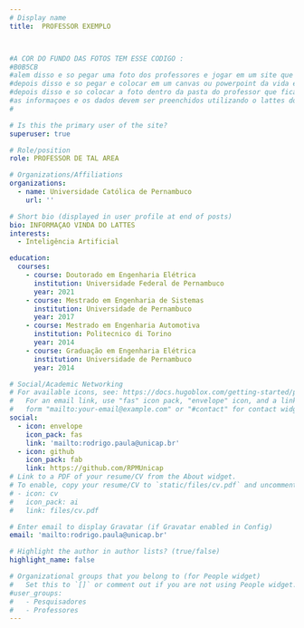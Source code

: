 ```yaml
---
# Display name
title:  PROFESSOR EXEMPLO



#A COR DO FUNDO DAS FOTOS TEM ESSE CODIGO : 
#B0B5CB
#alem disso e so pegar uma foto dos professores e jogar em um site que tira o fundo 
#depois disso e so pegar e colocar em um canvas ou powerpoint da vida e colocar um fundo e baixar a imagem
#depois disso e so colocar a foto dentro da pasta do professor que fica em authors
#as informaçoes e os dados devem ser preenchidos utilizando o lattes dos professores
#

# Is this the primary user of the site?
superuser: true

# Role/position
role: PROFESSOR DE TAL AREA

# Organizations/Affiliations
organizations:
  - name: Universidade Católica de Pernambuco
    url: ''

# Short bio (displayed in user profile at end of posts)
bio: INFORMAÇAO VINDA DO LATTES
interests:
  - Inteligência Artificial

education:
  courses:
    - course: Doutorado em Engenharia Elétrica
      institution: Universidade Federal de Pernambuco
      year: 2021
    - course: Mestrado em Engenharia de Sistemas
      institution: Universidade de Pernambuco
      year: 2017
    - course: Mestrado em Engenharia Automotiva
      institution: Politecnico di Torino
      year: 2014
    - course: Graduação em Engenharia Elétrica
      institution: Universidade de Pernambuco
      year: 2014

# Social/Academic Networking
# For available icons, see: https://docs.hugoblox.com/getting-started/page-builder/#icons
#   For an email link, use "fas" icon pack, "envelope" icon, and a link in the
#   form "mailto:your-email@example.com" or "#contact" for contact widget.
social:
  - icon: envelope
    icon_pack: fas
    link: 'mailto:rodrigo.paula@unicap.br'
  - icon: github
    icon_pack: fab
    link: https://github.com/RPMUnicap
# Link to a PDF of your resume/CV from the About widget.
# To enable, copy your resume/CV to `static/files/cv.pdf` and uncomment the lines below.
# - icon: cv
#   icon_pack: ai
#   link: files/cv.pdf

# Enter email to display Gravatar (if Gravatar enabled in Config)
email: 'mailto:rodrigo.paula@unicap.br'

# Highlight the author in author lists? (true/false)
highlight_name: false

# Organizational groups that you belong to (for People widget)
#   Set this to `[]` or comment out if you are not using People widget.
#user_groups:
#   - Pesquisadores
#   - Professores
---
```

